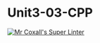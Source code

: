 # Unit3-03-CPP
[![Mr Coxall's Super Linter](https://github.com/ICS3U-C-Programming-TonyG/Unit3-03-CPP/workflows/Mr%20Coxall's%20Super%20Linter/badge.svg)](https://github.com/ICS3U-C-Programming-TonyG/Unit3-03-CPP/actions/)
